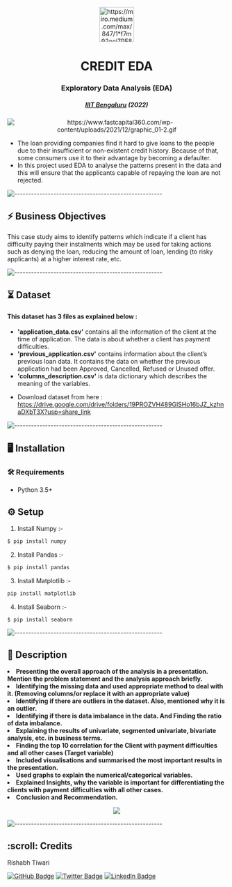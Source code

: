 
<p align="center"> 
  <img src="https://miro.medium.com/max/847/1*f7m92eei7PE8gFyaCQnXMw.jpeg" alt="https://miro.medium.com/max/847/1*f7m92eei7PE8gFyaCQnXMw.jpeg" width="80px" height="80px">
</p>
<h1 align="center"> CREDIT EDA </h1>
<h3 align="center">  Exploratory Data Analysis (EDA)  </h3>
<h5 align="center">  <a href="https://www.concordia.ca/">IIIT Bengaluru</a> (2022) </h5>

<p align="center"> 
   <img src="https://www.fastcapital360.com/wp-content/uploads/2021/12/graphic_01-2.gif" alt="https://www.fastcapital360.com/wp-content/uploads/2021/12/graphic_01-2.gif">

- The loan providing companies find it hard to give loans to the people due to their insufficient or non-existent credit history. Because of that, some consumers use it to their advantage by becoming a defaulter. 
- In this project used EDA to analyse the patterns present in the data and this will ensure that the applicants capable of repaying the loan are not rejected.

![-----------------------------------------------------](https://raw.githubusercontent.com/andreasbm/readme/master/assets/lines/rainbow.png)


<h2> ⚡️ Business Objectives</h2>
</b>This case study aims to identify patterns which indicate if a client has difficulty paying their instalments which may be used for taking actions such as denying the loan, reducing the amount of loan, lending (to risky applicants) at a higher interest rate, etc. </b>

![-----------------------------------------------------](https://raw.githubusercontent.com/andreasbm/readme/master/assets/lines/rainbow.png)

## ⏳ Dataset

<h4>This dataset has 3 files as explained below :</h4> 

<ul>
<li><b>'application_data.csv'</b> contains all the information of the client at the time of application.
The data is about whether a client has payment difficulties.

<li><b>'previous_application.csv'</b> contains information about the client’s previous loan data. It contains the data on whether the previous application had been Approved, Cancelled, Refused or Unused offer.

<li><b>'columns_description.csv'</b> is data dictionary which describes the meaning of the variables.
</ul>

- Download dataset from here : https://drive.google.com/drive/folders/19PROZVH489GlSHo16bJZ_kzhnaDXbT3X?usp=share_link
  


![-----------------------------------------------------](https://raw.githubusercontent.com/andreasbm/readme/master/assets/lines/rainbow.png)

## :desktop_computer:	Installation
### :hammer_and_wrench: Requirements
* Python 3.5+

## :gear: Setup
1. Install Numpy :-
```bash
$ pip install numpy
```
2. Install Pandas :-
```bash
$ pip install pandas

```
3. Install Matplotlib :-
```bash
pip install matplotlib
```
4. Install Seaborn :-
```bash
$ pip install seaborn

```

![-----------------------------------------------------](https://raw.githubusercontent.com/andreasbm/readme/master/assets/lines/rainbow.png)


## 📝 Description


<li><b> Presenting the overall approach of the analysis in a presentation. Mention the problem statement and the analysis approach briefly.</b> 

<li><b> Identifying the missing data and used appropriate method to deal with it. (Removing columns/or replace it with an appropriate value)</b>

<li><b> Identifying if there are outliers in the dataset. Also, mentioned why it is an outlier.</b>

<li><b> Identifying if there is data imbalance in the data. And Finding the ratio of data imbalance.</b>

<li><b> Explaining the results of univariate, segmented univariate, bivariate analysis, etc. in business terms.</b>

<li><b> Finding the top 10 correlation for the Client with payment difficulties and all other cases (Target variable)</b>

<li><b> Included visualisations and summarised the most important results in the presentation.</b>

<li><b> Used graphs to explain the numerical/categorical variables.</b>

<li><b> Explained Insights, why the variable is important for differentiating the clients with payment difficulties with all other cases.</b>

<li><b> Conclusion and Recommendation.</b>

<p align="center"> 
    <img src="https://s.wsj.net/public/resources/images/OG-CD365_201812_SOC_20181227121928.gif">


![-----------------------------------------------------](https://raw.githubusercontent.com/andreasbm/readme/master/assets/lines/rainbow.png)

<!-- CREDITS -->
<h2 id="credits"> :scroll: Credits</h2>

Rishabh Tiwari

[![GitHub Badge](https://img.shields.io/badge/GitHub-100000?style=for-the-badge&logo=github&logoColor=white)](https://github.com/irishabhtiwari)
[![Twitter Badge](https://img.shields.io/badge/Twitter-1DA1F2?style=for-the-badge&logo=twitter&logoColor=white)](https://twitter.com/irishabhtiwari)
[![LinkedIn Badge](https://img.shields.io/badge/LinkedIn-0077B5?style=for-the-badge&logo=linkedin&logoColor=white)](https://www.linkedin.com/in/smsrishabh)
